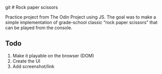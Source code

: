 git # Rock paper scissors

Practice project from The Odin Project using JS. The goal was to make a simple implementation of grade-school classic “rock paper scissors” that can be played from the console.

## Todo

1. Make it playable on the browser (DOM)
1. Create the UI 
1. Add screenshot/link
